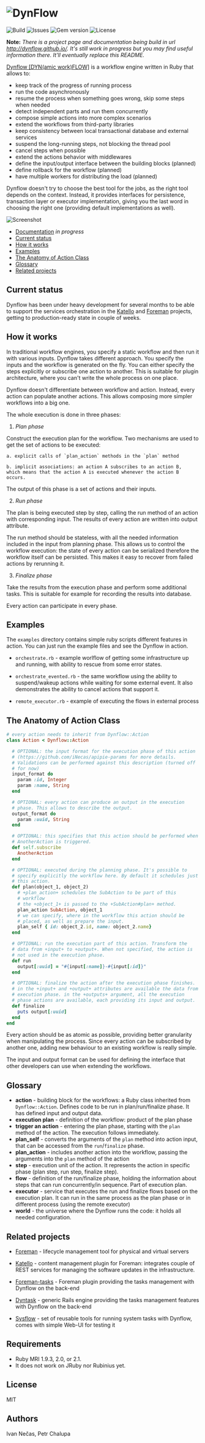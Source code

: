 ![DynFlow](doc/pages/source/images/logo-long.png)
=======

![Build](https://img.shields.io/travis/Dynflow/dynflow/master.svg?style=flat)
![Issues](https://img.shields.io/github/issues/Dynflow/dynflow.svg?style=flat)
![Gem version](https://img.shields.io/gem/v/dynflow.svg?style=flat)
![License](https://img.shields.io/badge/license-MIT-brightgreen.svg?style=flat)

**Note:** *There is a project page and documentation being build in url <http://dynflow.github.io/>.
It's still work in progress but you may find useful information there. It'll eventually replace 
this README.*

[Dynflow [DYN(amic work)FLOW]](http://dynflow.github.io/) is a workflow engine
written in Ruby that allows to:

* keep track of the progress of running process
* run the code asynchronously
* resume the process when something goes wrong, skip some steps when needed
* detect independent parts and run them concurrently
* compose simple actions into more complex scenarios
* extend the workflows from third-party libraries
* keep consistency between local transactional database and
  external services
* suspend the long-running steps, not blocking the thread pool
* cancel steps when possible
* extend the actions behavior with middlewares
* define the input/output interface between the building blocks (planned)
* define rollback for the workflow (planned)
* have multiple workers for distributing the load (planned)

Dynflow doesn't try to choose the best tool for the jobs, as the right
tool depends on the context. Instead, it provides interfaces for
persistence, transaction layer or executor implementation, giving you
the last word in choosing the right one (providing default
implementations as well).

![Screenshot](doc/images/screenshot.png)

* [Documentation](http://dynflow.github.io/documentation/) *in progress*
* [Current status](#current-status)
* [How it works](#how-it-works)
* [Examples](#examples)
* [The Anatomy of Action Class](#the-anatomy-of-action-class)
* [Glossary](#glossary)
* [Related projects](#related-projects)

Current status
--------------

Dynflow has been under heavy development for several months to be able
to support the services orchestration in the
[Katello](http://katello.org) and [Foreman](http://theforeman.org/)
projects, getting to production-ready state in couple of weeks.

How it works
------------

In traditional workflow engines, you specify a static workflow and
then run it with various inputs. Dynflow takes different approach.
You specify the inputs and the workflow is generated on the fly. You
can either specify the steps explicitly or subscribe one action to
another. This is suitable for plugin architecture, where you can't
write the whole process on one place.

Dynflow doesn't differentiate between workflow and action. Instead,
every action can populate another actions. This allows composing
more simpler workflows into a big one.

The whole execution is done in three phases:

1. *Plan phase*

  Construct the execution plan for the workflow. Two mechanisms are
  used to get the set of actions to be executed:

    a. explicit calls of `plan_action` methods in the `plan` method

    b. implicit associations: an action A subscribes to an action B,
    which means that the action A is executed whenever the action B
    occurs.

The output of this phase is a set of actions and their inputs.

2. *Run phase*

  The plan is being executed step by step, calling the run method of
  an action with corresponding input. The results of every action are
  written into output attribute.

  The run method should be stateless, with all the needed information
  included in the input from planning phase. This allows us to
  control the workflow execution: the state of every action can be
  serialized therefore the workflow itself can be persisted. This makes
  it easy to recover from failed actions by rerunning it.

3. *Finalize phase*

  Take the results from the execution phase and perform some additional
  tasks. This is suitable for example for recording the results into
  database.

Every action can participate in every phase.

Examples
--------

The `examples` directory contains simple ruby scripts different
features in action. You can just run the example files and see the Dynflow
in action.

* `orchestrate.rb` - example worlflow of getting some infrastructure
  up and running, with ability to rescue from some error states.

* `orchestrate_evented.rb` - the same workflow using the ability to
  suspend/wakeup actions while waiting for some external event.
  It also demonstrates the ability to cancel actions that support it.

* `remote_executor.rb` - example of executing the flows in external
  process


The Anatomy of Action Class
---------------------------

```ruby
# every action needs to inherit from Dynflow::Action
class Action < Dynflow::Action

  # OPTIONAL: the input format for the execution phase of this action
  # (https://github.com/iNecas/apipie-params for more details.
  # Validations can be performed against this description (turned off
  # for now)
  input_format do
    param :id, Integer
    param :name, String
  end

  # OPTIONAL: every action can produce an output in the execution
  # phase. This allows to describe the output.
  output_format do
    param :uuid, String
  end

  # OPTIONAL: this specifies that this action should be performed when
  # AnotherAction is triggered.
  def self.subscribe
    AnotherAction
  end

  # OPTIONAL: executed during the planning phase. It's possible to
  # specify explicitly the workflow here. By default it schedules just
  # this action.
  def plan(object_1, object_2)
    # +plan_action+ schedules the SubAction to be part of this
    # workflow
    # the +object_1+ is passed to the +SubAction#plan+ method.
    plan_action SubAction, object_1
    # we can specify, where in the workflow this action should be
    # placed, as well as prepare the input.
    plan_self { id: object_2.id, name: object_2.name}
  end

  # OPTIONAL: run the execution part of this action. Transform the
  # data from +input+ to +output+. When not specified, the action is
  # not used in the execution phase.
  def run
    output[:uuid] = "#{input[:name]}-#{input[:id]}"
  end

  # OPTIONAL: finalize the action after the execution phase finishes.
  # in the +input+ and +output+ attributes are available the data from
  # execution phase. in the +outputs+ argument, all the execution
  # phase actions are available, each providing its input and output.
  def finalize
    puts output[:uuid]
  end
end
```
Every action should be as atomic as possible, providing better
granularity when manipulating the process. Since every action can be
subscribed by another one, adding new behaviour to an existing
workflow is really simple.

The input and output format can be used for defining the interface
that other developers can use when extending the workflows.

Glossary
--------

* **action** - building block for the workflows: a Ruby class
    inherited from `Dynflow::Action`. Defines code to be run in
    plan/run/finalize phase. It has defined input and output data.
* **execution plan** - definition of the workflow: product of the plan
    phase
* **trigger an action** - entering the plan phase, starting with the
    `plan` method of the action. The execution follows immediately.
* **plan_self** - converts the arguments of the `plan` method into
    action input, that can be accessed from the `run`/`finalize`
    phase.
* **plan_action** - includes another action into the workflow, passing
    the arguments into the `plan` method of the action
* **step** - execution unit of the action. It represents the action in
    specific phase (plan step, run step, finalize step).
* **flow** - definition of the run/finalize phase, holding the
    information about steps that can run concurrently/in sequence.
    Part of execution plan.
* **executor** - service that executes the run and finalize flows
    based on the execution plan. It can run in the same process as the
    plan phase or in different process (using the remote executor)
* **world** - the universe where the Dynflow runs the code: it holds
    all needed configuration.

Related projects
----------------

* [Foreman](http://theforeman.org) - lifecycle management tool for
  physical and virtual servers

* [Katello](http://katello.org) - content management plugin for
  Foreman: integrates couple of REST services for managing the
  software updates in the infrastructure.

* [Foreman-tasks](https://github.com/iNecas/foreman-tasks) - Foreman
  plugin providing the tasks management with Dynflow on the back-end

* [Dyntask](https://github.com/iNecas/dyntask) - generic Rails engine
  providing the tasks management features with Dynflow on the back-end

* [Sysflow](https://github.com/iNecas/sysflow) - set of reusable tools
   for running system tasks with Dynflow, comes with simple Web-UI for
   testing it


Requirements
------------

-   Ruby MRI 1.9.3, 2.0, or 2.1.
-   It does not work on JRuby nor Rubinius yet.


License
-------

MIT

Authors
-------

Ivan Nečas, Petr Chalupa
